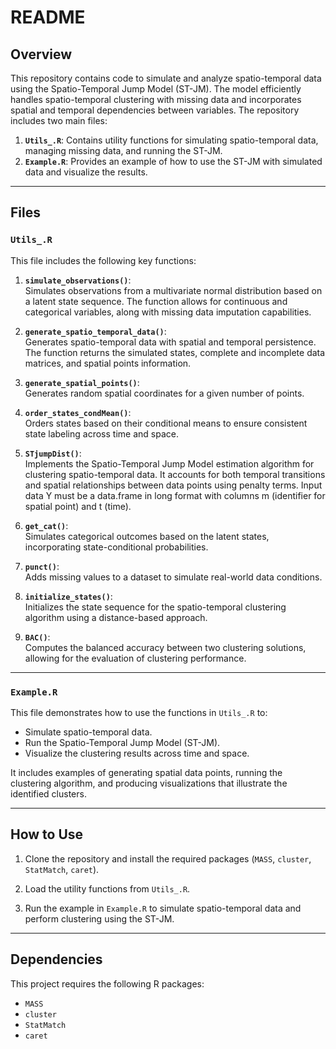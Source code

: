 # README

## Overview
This repository contains code to simulate and analyze spatio-temporal data using the Spatio-Temporal Jump Model (ST-JM). The model efficiently handles spatio-temporal clustering with missing data and incorporates spatial and temporal dependencies between variables. The repository includes two main files:

1. **`Utils_.R`**: Contains utility functions for simulating spatio-temporal data, managing missing data, and running the ST-JM.
2. **`Example.R`**: Provides an example of how to use the ST-JM with simulated data and visualize the results.

---

## Files

### `Utils_.R`

This file includes the following key functions:

1. **`simulate_observations()`**:  
   Simulates observations from a multivariate normal distribution based on a latent state sequence. The function allows for continuous and categorical variables, along with missing data imputation capabilities.

2. **`generate_spatio_temporal_data()`**:  
   Generates spatio-temporal data with spatial and temporal persistence. The function returns the simulated states, complete and incomplete data matrices, and spatial points information.

3. **`generate_spatial_points()`**:  
   Generates random spatial coordinates for a given number of points.

4. **`order_states_condMean()`**:  
   Orders states based on their conditional means to ensure consistent state labeling across time and space.

5. **`STjumpDist()`**:  
   Implements the Spatio-Temporal Jump Model estimation algorithm for clustering spatio-temporal data. It accounts for both temporal transitions and spatial relationships between data points using penalty terms. Input data Y must be a data.frame in long format with columns m (identifier for spatial point) and t (time).

6. **`get_cat()`**:  
   Simulates categorical outcomes based on the latent states, incorporating state-conditional probabilities.

7. **`punct()`**:  
   Adds missing values to a dataset to simulate real-world data conditions.

8. **`initialize_states()`**:  
   Initializes the state sequence for the spatio-temporal clustering algorithm using a distance-based approach.

9. **`BAC()`**:  
   Computes the balanced accuracy between two clustering solutions, allowing for the evaluation of clustering performance.

---

### `Example.R`

This file demonstrates how to use the functions in `Utils_.R` to:

- Simulate spatio-temporal data.
- Run the Spatio-Temporal Jump Model (ST-JM).
- Visualize the clustering results across time and space.
  
It includes examples of generating spatial data points, running the clustering algorithm, and producing visualizations that illustrate the identified clusters.

---

## How to Use

1. Clone the repository and install the required packages (`MASS`, `cluster`, `StatMatch`, `caret`).
   
2. Load the utility functions from `Utils_.R`.
   
3. Run the example in `Example.R` to simulate spatio-temporal data and perform clustering using the ST-JM.

---

## Dependencies
This project requires the following R packages:
- `MASS`
- `cluster`
- `StatMatch`
- `caret`
